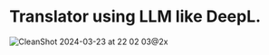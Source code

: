 # Translator using LLM like DeepL.

![CleanShot 2024-03-23 at 22 02 03@2x](https://github.com/coji/clip-translator/assets/9904/c6109ed5-8d90-4eda-9b48-58e9d8db73ee)

